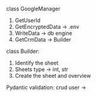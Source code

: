 class GoogleManager
  1. GetUserId
  2. GetEncryptedData -> .env
  3. WriteData -> db engine
  4. GetCrmData -> Builder

class Builder:
  1. Identify the sheet
  2. Sheets type -> int, str
  3. Create the sheet and overview


Pydantic validation:
  crud user -> 